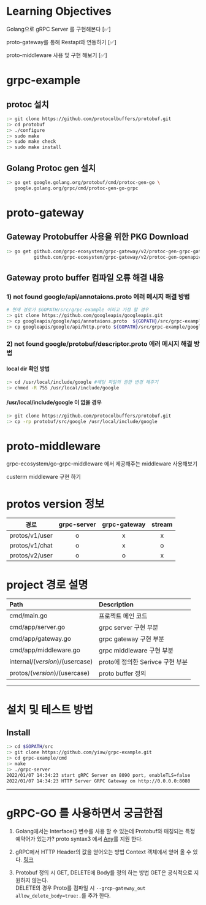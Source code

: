 Learning Objectives
===================
Golang으로 gRPC Server 를 구현해본다 [:white_check_mark:]

proto-gateway를 통해 Restapi와 연동하기 [:white_check_mark:]

proto-middleware 사용 및 구현 해보기 [:white_check_mark:]

# grpc-example 
## protoc 설치 
~~~bash
:> git clone https://github.com/protocolbuffers/protobuf.git  
:> cd protobuf
:> ./configure
:> sudo make 
:> sudo make check
:> sudo make install
~~~

## Golang Protoc gen 설치 
~~~bash
:> go get google.golang.org/protobuf/cmd/protoc-gen-go \
   google.golang.org/grpc/cmd/protoc-gen-go-grpc
~~~

# proto-gateway

## Gateway Protobuffer 사용을 위한 PKG Download
~~~bash
:> go get github.com/grpc-ecosystem/grpc-gateway/v2/protoc-gen-grpc-gateway \
          github.com/grpc-ecosystem/grpc-gateway/v2/protoc-gen-openapiv2
~~~

## Gateway proto buffer 컴파일 오류 해결 내용
### 1) not found google/api/annotaions.proto 에러 메시지 해결 방법
~~~bash
# 현재 경로가 $GOPATH/src/grpc-example 이라고 가정 할 경우
:> git clone https://github.com/googleapis/googleapis.git
:> cp googleapis/google/api/annotaions.proto  ${GOPATH}/src/grpc-example/protos/google/api/annotaions.proto
:> cp googleapis/google/api/http.proto ${GOPATH}/src/grpc-example/google/api/http.proto
~~~

### 2) not found google/protobuf/descriptor.proto 에러 메시지 해결 방법 
   
#### local dir 확인 방법
~~~bash
:> cd /usr/local/include/google #해당 파일의 권한 변경 해주기
:> chmod -R 755 /usr/local/include/google
~~~

#### /usr/local/include/google 이 없을 경우 
~~~bash
:> git clone https://github.com/protocolbuffers/protobuf.git  
:> cp -rp protobuf/src/google /usr/local/include/google
~~~

# proto-middleware
grpc-ecosystem/go-grpc-middleware 에서 제공해주는 middleware 사용해보기

custerm middleware 구현 하기

# protos version 정보
|경로|grpc-server|grpc-gateway|stream|
|:---:|:---:|:---:|:---:|
|protos/v1/user|o|x|x|
|protos/v1/chat|o|x|o|
|protos/v2/user |o|o|x|

# project 경로 설명
|Path|Description|
|:---|:---|
|cmd/main.go|프로젝트 메인 코드|
|cmd/app/server.go|grpc server 구현 부분|
|cmd/app/gateway.go|grpc gateway 구현 부분|
|cmd/app/middleware.go|grpc middleware 구현 부분|
|internal/$(version)/$(usercase)|proto에 정의한 Serivce 구현 부분|
|protos/$(version)/$(usercase)|proto buffer 정의|

* * *
# 설치 및 테스트 방법
## Install 
~~~bash
:> cd $GOPATH/src
:> git clone https://github.com/yiaw/grpc-example.git
:> cd grpc-example/cmd
:> make
:> ./grpc-server
2022/01/07 14:34:23 start gRPC Server on 8090 port, enableTLS=false
2022/01/07 14:34:23 HTTP Server GRPC Gateway on http://0.0.0.0:8080
~~~


* * *
# gRPC-GO 를 사용하면서 궁금한점
1. Golang에서는 Interface{} 변수를 사용 할 수 있는데 Protobuf와 매칭되는 특정 예약어가 있는가?
   proto syntax3 에서 [Any](https://developers.google.com/protocol-buffers/docs/proto3#any)를 지원 한다.   
      
2. gRPC에서 HTTP Header의 값을 얻어오는 방법
   Context 객체에서 얻어 올 수 있다. [링크](https://github.com/grpc/grpc-go/blob/master/Documentation/grpc-metadata.md)

3. Protobuf 정의 시 GET, DELETE에 Body를 정의 하는 방법
   GET은 공식적으로 지원하지 않는다.   
   DELETE의 경우 Proto를 컴파일 시 `--grcp-gateway_out allow_delete_body=true:.`를 추가 한다.
